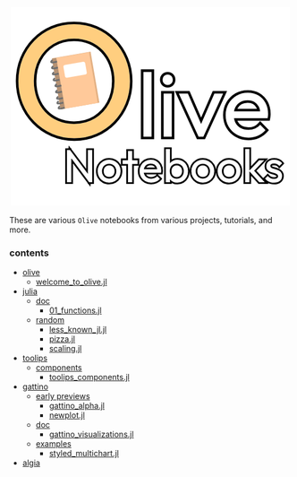 <div align="center">
<img src="https://github.com/ChifiSource/image_dump/blob/main/olive/olivenbs.png?raw=true"></img>
</div>

These are various `Olive` notebooks from various projects, tutorials, and more.
### contents
- [olive](https://github.com/ChifiSource/OliveNotebooks.jl/blob/main/olive)
  - [welcome_to_olive.jl](https://github.com/ChifiSource/OliveNotebooks.jl/blob/main/olive/welcome_to_olive.jl)
- [julia](https://github.com/ChifiSource/OliveNotebooks.jl/blob/main/julia)
  - [doc](https://github.com/ChifiSource/OliveNotebooks.jl/blob/main/julia/doc)
    - [01_functions.jl](https://github.com/ChifiSource/OliveNotebooks.jl/blob/main/julia/doc/01_functions.jl)
  - [random](https://github.com/ChifiSource/OliveNotebooks.jl/blob/main/julia/random)
    - [less_known_jl.jl](https://github.com/ChifiSource/OliveNotebooks.jl/blob/main/julia/random/less_known_jl.jl)
    - [pizza.jl](https://github.com/ChifiSource/OliveNotebooks.jl/blob/main/julia/random/pizza.jl)
    - [scaling.jl](https://github.com/ChifiSource/OliveNotebooks.jl/blob/main/julia/random/scaling.jl)
- [toolips](https://github.com/ChifiSource/OliveNotebooks.jl/blob/main/toolips)
  - [components](https://github.com/ChifiSource/OliveNotebooks.jl/blob/main/toolips/components)
    - [toolips_components.jl](https://github.com/ChifiSource/OliveNotebooks.jl/blob/main/toolips/components/toolips_components.jl)    
- [gattino](https://github.com/ChifiSource/OliveNotebooks.jl/blob/main/gattino)
  - [early previews](https://github.com/ChifiSource/OliveNotebooks.jl/blob/main/gattino/earlypreviews)
    - [gattino_alpha.jl](https://github.com/ChifiSource/OliveNotebooks.jl/blob/main/gattino/earlypreviews/gattino_alpha.jl)
    - [newplot.jl](https://github.com/ChifiSource/OliveNotebooks.jl/blob/main/gattino/earlypreviews/newplot.jl)
  - [doc](https://github.com/ChifiSource/OliveNotebooks.jl/blob/main/gattino/doc)
    - [gattino_visualizations.jl](https://github.com/ChifiSource/OliveNotebooks.jl/blob/main/gattino/doc/gattino_visualizations.jl)
  - [examples](https://github.com/ChifiSource/OliveNotebooks.jl/blob/main/gattino/examples)
    - [styled_multichart.jl](https://github.com/ChifiSource/OliveNotebooks.jl/blob/main/gattino/examples/styled_multichart.jl)
- [algia](https://github.com/ChifiSource/OliveNotebooks.jl/blob/main/algia)
